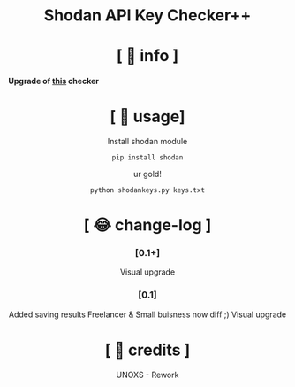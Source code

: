 <div align="center">

# Shodan API Key Checker++
# [ 🤯 info ]
</div>

#### Upgrade of [this](https://github.com/0x27/shodan_key_checker/blob/master/README.md) checker


<div align="center">

# [ 👦 usage]

Install shodan module
```
pip install shodan
```
ur gold!
```
python shodankeys.py keys.txt
```
# [ 😂 change-log ]

### [0.1+]
 Visual upgrade

### [0.1] 
Added saving results
Freelancer & Small buisness now diff ;)
Visual upgrade

# [ 🤡 credits ]
UNOXS - Rework
